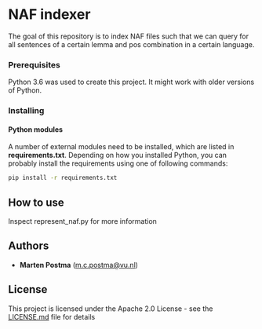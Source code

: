 # NAF indexer

The goal of this repository is to index NAF files such that we
can query for all sentences of a certain lemma and pos combination in a certain language.

### Prerequisites

Python 3.6 was used to create this project. It might work with older versions of Python.

### Installing


#### Python modules

A number of external modules need to be installed, which are listed in **requirements.txt**.
Depending on how you installed Python, you can probably install the requirements using one of following commands:
```bash
pip install -r requirements.txt
```

## How to use
Inspect represent_naf.py for more information

   
## Authors
* **Marten Postma** (m.c.postma@vu.nl)

## License
This project is licensed under the Apache 2.0 License - see the [LICENSE.md](LICENSE.md) file for details
